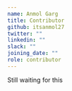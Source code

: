 ```yaml
---
name: Anmol Garg
title: Contributor
github: itsanmol27
twitter: ""
linkedin: ""
slack: ""
joining_date: ""
role: contributor
---
```


Still waiting for this
